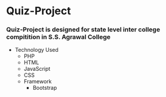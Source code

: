 # Quiz-Project
### Quiz-Project is designed for state level inter college compitition in S.S. Agrawal College 

* Technology Used
  * PHP
  * HTML
  * JavaScript
  * CSS
  * Framework
    * Bootstrap
